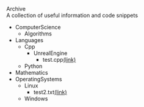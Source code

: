 Archive  
A collection of useful information and code snippets  
  
* ComputerScience  
  * Algorithms  
* Languages  
  * Cpp  
    * UnrealEngine  
      * test.cpp[(link)](Languages/Cpp/UnrealEngine/test.cpp)  
  * Python  
* Mathematics  
* OperatingSystems  
  * Linux  
    * test2.txt[(link)](OperatingSystems/Linux/test2.txt)  
  * Windows  
